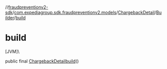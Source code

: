 //[fraudpreventionv2-sdk](../../../../index.md)/[com.expediagroup.sdk.fraudpreventionv2.models](../../index.md)/[ChargebackDetail](../index.md)/[Builder](index.md)/[build](build.md)

# build

[JVM]\

public final [ChargebackDetail](../index.md)[build](build.md)()
